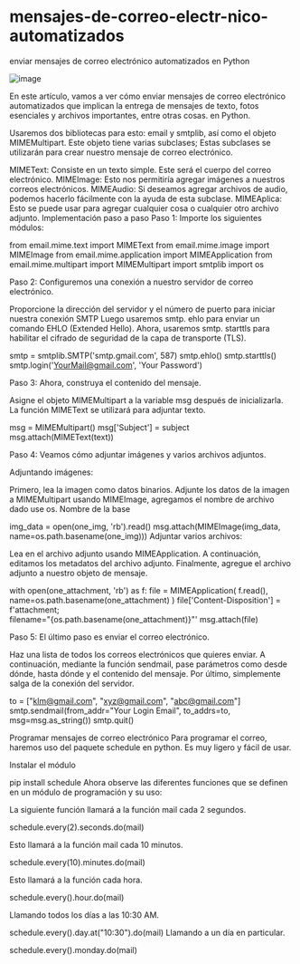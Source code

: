 # mensajes-de-correo-electr-nico-automatizados
enviar mensajes de correo electrónico automatizados en Python

![image](https://github.com/user-attachments/assets/b81c2ad5-c9cf-405d-b9ca-9d4bac64ed41)


En este artículo, vamos a ver cómo enviar mensajes de correo electrónico automatizados que implican la entrega de mensajes de texto, fotos esenciales y archivos importantes, entre otras cosas. en Python.

Usaremos dos bibliotecas para esto: email y smtplib, así como el objeto MIMEMultipart. Este objeto tiene varias subclases; Estas subclases se utilizarán para crear nuestro mensaje de correo electrónico.

MIMEText: Consiste en un texto simple. Este será el cuerpo del correo electrónico.
MIMEImage: Esto nos permitiría agregar imágenes a nuestros correos electrónicos.
MIMEAudio: Si deseamos agregar archivos de audio, podemos hacerlo fácilmente con la ayuda de esta subclase.
MIMEAplica: Esto se puede usar para agregar cualquier cosa o cualquier otro archivo adjunto.
Implementación paso a paso
Paso 1: Importe los siguientes módulos:


from email.mime.text import MIMEText
from email.mime.image import MIMEImage
from email.mime.application import MIMEApplication
from email.mime.multipart import MIMEMultipart
import smtplib
import os


Paso 2: Configuremos una conexión a nuestro servidor de correo electrónico.

Proporcione la dirección del servidor y el número de puerto para iniciar nuestra conexión SMTP
Luego usaremos smtp. ehlo para enviar un comando EHLO (Extended Hello).
Ahora, usaremos smtp. starttls para habilitar el cifrado de seguridad de la capa de transporte (TLS).

smtp = smtplib.SMTP('smtp.gmail.com', 587)
smtp.ehlo()
smtp.starttls()
smtp.login('YourMail@gmail.com', 'Your Password')


Paso 3: Ahora, construya el contenido del mensaje.

Asigne el objeto MIMEMultipart a la variable msg después de inicializarla.
La función MIMEText se utilizará para adjuntar texto.

msg = MIMEMultipart()
msg['Subject'] = subject
msg.attach(MIMEText(text)) 


Paso 4: Veamos cómo adjuntar imágenes y varios archivos adjuntos.

Adjuntando imágenes:

Primero, lea la imagen como datos binarios.
Adjunte los datos de la imagen a MIMEMultipart usando MIMEImage, agregamos el nombre de archivo dado use os. Nombre de la base

img_data = open(one_img, 'rb').read()
msg.attach(MIMEImage(img_data, 
                     name=os.path.basename(one_img)))
Adjuntar varios archivos:

Lea en el archivo adjunto usando MIMEApplication.
A continuación, editamos los metadatos del archivo adjunto.
Finalmente, agregue el archivo adjunto a nuestro objeto de mensaje.

with open(one_attachment, 'rb') as f:
    file = MIMEApplication(
        f.read(), name=os.path.basename(one_attachment)
    )
    file['Content-Disposition'] = f'attachment; \
    filename="{os.path.basename(one_attachment)}"'
    msg.attach(file)

    
Paso 5: El último paso es enviar el correo electrónico.

Haz una lista de todos los correos electrónicos que quieres enviar.
A continuación, mediante la función sendmail, pase parámetros como desde dónde, hasta dónde y el contenido del mensaje.
Por último, simplemente salga de la conexión del servidor.

to = ["klm@gmail.com", "xyz@gmail.com", "abc@gmail.com"]
smtp.sendmail(from_addr="Your Login Email",
              to_addrs=to, msg=msg.as_string())
smtp.quit() 


Programar mensajes de correo electrónico
Para programar el correo, haremos uso del paquete schedule en python. Es muy ligero y fácil de usar.

Instalar el módulo

pip install schedule
Ahora observe las diferentes funciones que se definen en un módulo de programación y su uso:


La siguiente función llamará a la función mail cada 2 segundos.

schedule.every(2).seconds.do(mail) 


Esto llamará a la función mail cada 10 minutos.

schedule.every(10).minutes.do(mail)


Esto llamará a la función cada hora.

schedule.every().hour.do(mail)



Llamando todos los días a las 10:30 AM.

schedule.every().day.at("10:30").do(mail)
Llamando a un día en particular.

schedule.every().monday.do(mail)
